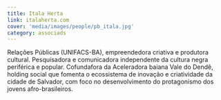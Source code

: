 ```yaml
---
title: Itala Herta
link: italaherta.com
cover: 'media/images/people/pb_itala.jpg'
category: associads
---
```

Relações Públicas (UNIFACS-BA), empreendedora criativa e produtora cultural. Pesquisadora e comunicadora independente da cultura negra periférica e popular. Cofundafora da Aceleradora baiana Vale do Dendê, holding social que fomenta o ecossistema de inovação e criatividade da cidade de Salvador, com foco no desenvolvimento do protagonismo dos jovens afro-brasileiros. 
